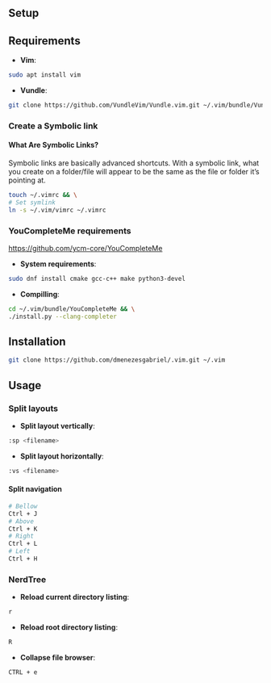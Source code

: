 ## Setup

## Requirements

- **Vim**:

```sh
sudo apt install vim
```

- **Vundle**:

```sh
git clone https://github.com/VundleVim/Vundle.vim.git ~/.vim/bundle/Vundle.vim
```

### Create a Symbolic link

#### What Are Symbolic Links?

Symbolic links are basically advanced shortcuts. With a symbolic link, what you create on a folder/file will appear to be the same as the file or folder it’s pointing at.

```sh
touch ~/.vimrc && \
# Set symlink
ln -s ~/.vim/vimrc ~/.vimrc
```

### YouCompleteMe requirements

https://github.com/ycm-core/YouCompleteMe

- **System requirements**:

```sh
sudo dnf install cmake gcc-c++ make python3-devel
```

- **Compilling**:

```sh
cd ~/.vim/bundle/YouCompleteMe && \
./install.py --clang-completer
```

## Installation

```sh
git clone https://github.com/dmenezesgabriel/.vim.git ~/.vim
```

## Usage

### Split layouts

- **Split layout vertically**:

```sh
:sp <filename>
```

- **Split layout horizontally**:

```sh
:vs <filename>
```

#### Split navigation

```sh
# Bellow
Ctrl + J
# Above
Ctrl + K
# Right
Ctrl + L
# Left
Ctrl + H
```

### NerdTree

- **Reload current directory listing**:

```sh
r
```

- **Reload root directory listing**:

```sh
R
```

- **Collapse file browser**:

```sh
CTRL + e
```
